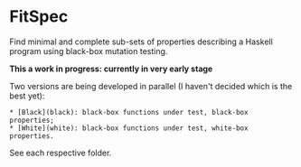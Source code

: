 FitSpec
=======

Find minimal and complete sub-sets of properties
describing a Haskell program
using black-box mutation testing.

**This a work in progress: currently in very early stage**

Two versions are being developed in parallel
(I haven't decided which is the best yet):

	* [Black](black): black-box functions under test, black-box properties;
	* [White](white): black-box functions under test, white-box properties.

See each respective folder.
